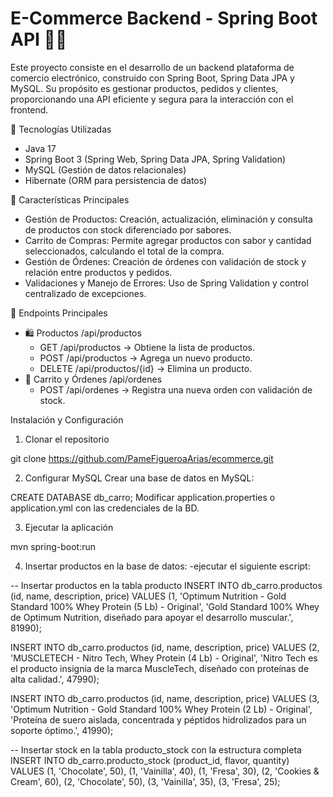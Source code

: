
# E-Commerce Backend - Spring Boot API 🛒🚀

Este proyecto consiste en el desarrollo de un backend plataforma de comercio electrónico, construido con Spring Boot, Spring Data JPA y MySQL. Su propósito es gestionar productos, pedidos y clientes, proporcionando una API eficiente y segura para la interacción con el frontend.

🔹 Tecnologías Utilizadas
- Java 17
- Spring Boot 3 (Spring Web, Spring Data JPA, Spring Validation)
- MySQL (Gestión de datos relacionales)
- Hibernate (ORM para persistencia de datos)

🔹 Características Principales
- Gestión de Productos: Creación, actualización, eliminación y consulta de productos con stock diferenciado por sabores.
- Carrito de Compras: Permite agregar productos con sabor y cantidad seleccionados, calculando el total de la compra.
- Gestión de Órdenes: Creación de órdenes con validación de stock y relación entre productos y pedidos.
- Validaciones y Manejo de Errores: Uso de Spring Validation y control centralizado de excepciones.

🔹 Endpoints Principales
- 🛍️ Productos /api/productos
  - GET /api/productos → Obtiene la lista de productos.
  - POST /api/productos → Agrega un nuevo producto.
  - DELETE /api/productos/{id} → Elimina un producto.
- 🛒 Carrito y Órdenes /api/ordenes
  - POST /api/ordenes → Registra una nueva orden con validación de stock.
 
 Instalación y Configuración
1. Clonar el repositorio

git clone https://github.com/PameFigueroaArias/ecommerce.git

2. Configurar MySQL
Crear una base de datos en MySQL:

CREATE DATABASE db_carro;
Modificar application.properties o application.yml con las credenciales de la BD.


3. Ejecutar la aplicación

mvn spring-boot:run


4. Insertar productos en la base de datos:
    -ejecutar el siguiente escript:
  
  -- Insertar productos en la tabla producto
INSERT INTO db_carro.productos (id, name, description, price) VALUES
(1, 'Optimum Nutrition - Gold Standard 100% Whey Protein (5 Lb) - Original', 
'Gold Standard 100% Whey de Optimum Nutrition, diseñado para apoyar el desarrollo muscular.', 81990);

INSERT INTO db_carro.productos (id, name, description, price) VALUES
(2, 'MUSCLETECH - Nitro Tech, Whey Protein (4 Lb) - Original', 
'Nitro Tech es el producto insignia de la marca MuscleTech, diseñado con proteínas de alta calidad.', 47990);

INSERT INTO db_carro.productos (id, name, description, price) VALUES
(3, 'Optimum Nutrition - Gold Standard 100% Whey Protein (2 Lb) - Original', 
'Proteína de suero aislada, concentrada y péptidos hidrolizados para un soporte óptimo.', 41990);

-- Insertar stock en la tabla producto_stock con la estructura completa
INSERT INTO db_carro.producto_stock (product_id, flavor, quantity) VALUES
(1, 'Chocolate', 50),
(1, 'Vainilla', 40),
(1, 'Fresa', 30),
(2, 'Cookies & Cream', 60),
(2, 'Chocolate', 50),
(3, 'Vainilla', 35),
(3, 'Fresa', 25);

   





